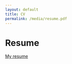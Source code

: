 ```yaml
---
layout: default
title: CV
permalink: /media/resume.pdf
---
```

# Resume

<a href="/resume.pdf">My resume</a>
